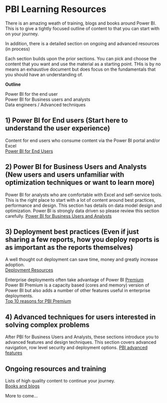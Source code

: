 # PBI Learning Resources

There is an amazing weath of training, blogs and books around Power BI.  This is to give a tightly focused outline of content to that you can start with on your journey.  

In addition, there is a detailed section on ongoing and advanced resources (in process)

Each section builds upon the prior sections.  You can pick and choose the content that you want and use the material as a starting point.  THis is by no means an exhaustive  document but does focus on the fundamentals that you should have an understanding of.  

**Outline**
 
  Power BI for the end user  
  Power BI for Business users and analysts  
  Data engineers / Advanced techniques  
  
## 1) Power BI for End users  (Start here to understand the user experience)
Content for end users who consume content via the Power BI portal and/or Excel  
[Power BI for End Users](https://wgbrown.github.io/PBILearningResources/End%20Users/End%20Users)

## 2) Power BI for Business Users and Analysts (New users and users unfamiliar with optimization techniques or want to learn more) 
Power BI for analysts who are comfortable with Excel and self-service tools.  This is the right place to start with a lot of content around best practices, performance and design.  This section has details on data model design and optimization.  Power BI is strongly data driven so please review this section carefully. 
[Power BI for Business Users and Analysts](https://wgbrown.github.io/PBILearningResources/PBI%20Analysts/PBI%20end%20users)

## 3) Deployment best practices (Even if just sharing a few reports, how you deploy reports is as important as the reports themselves) 
A well thought out deployment can save time, money and greatly increase adoption.</br>
[Deployment Resources](https://wgbrown.github.io/PBILearningResources/deployment/BasicDeployment) 

Enterprise deployments often take advantage of Power BI [Premium](https://wgbrown.github.io/PBILearningResources/Premium/What%20is%20PBI%20Premium)</br>
Power BI Premium is a capacity based (cores and memory) version of Power BI but also adds a number of other features useful in enterprise deployments.</br>
[Top 10 reasons for PBI Premium](https://wgbrown.github.io/PBILearningResources/Premium/What%20is%20PBI%20Premium)

## 4) Advanced techniques for users interested in solving complex problems
After PBI for Business Users and Analysts, these sections introduce you to advanced features and design techniques.  This section covers advanced navigation, row level security  and deployment options. 
[PBI advanced features](https://wgbrown.github.io/PBILearningResources/DataEngineer/PowerBI)


## Ongoing resources and training
Lists of high quality content to continue  your journey.</br>
[Books and blogs](https://wgbrown.github.io/PBILearningResources/Resources/GeneralResources.md)<br>

More to come...

